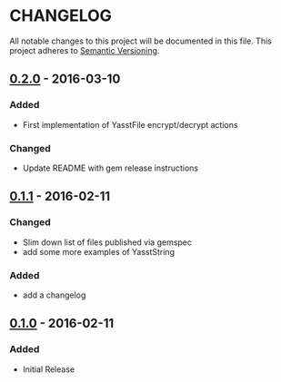# CHANGELOG
All notable changes to this project will be documented in this file.
This project adheres to [Semantic Versioning](http://semver.org/).

## [0.2.0] - 2016-03-10
### Added
* First implementation of YasstFile encrypt/decrypt actions
### Changed
* Update README with gem release instructions

## [0.1.1] - 2016-02-11
### Changed
* Slim down list of files published via gemspec
* add some more examples of YasstString
### Added
* add a changelog

## [0.1.0] - 2016-02-11
### Added
* Initial Release

[Unreleased]: https://github.com/rdark/yasst/compare/0.2.0...develop
[0.2.0]: https://github.com/rdark/yasst/compare/0.1.1...0.2.0
[0.1.1]: https://github.com/rdark/yasst/tree/0.1.0...0.1.1
[0.1.0]: https://github.com/rdark/yasst/tree/0.1.0
